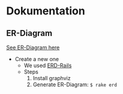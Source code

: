 Dokumentation
=============

ER-Diagram
----------
[See ER-Diagram here](./erd.pdf)
* Create a new one
	* We used [ERD-Rails](http://rails-erd.rubyforge.org)
	* Steps
		1. Install graphviz
		2. Generate ER-Diagram: ```$ rake erd```
 
